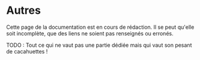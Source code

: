 # Autres

<div class="warning ico-after">
    <p>
        Cette page de la documentation est en cours de rédaction.  
        Il se peut qu'elle soit incomplète, que des liens ne soient pas renseignés ou erronés.
    </p>
</div>


TODO : Tout ce qui ne vaut pas une partie dédiée mais qui vaut son pesant de cacahuettes !